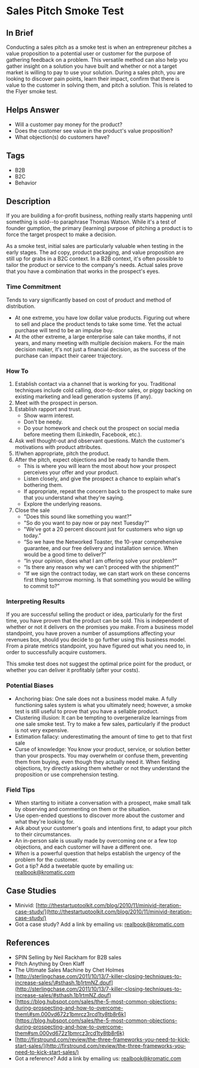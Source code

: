 # Sales Pitch Smoke Test

## In Brief

Conducting a sales pitch as a smoke test is when an entrepreneur pitches a value proposition to a potential user or customer for the purpose of gathering feedback on a problem. This versatile method can also help you gather insight on a solution you have built and whether or not a target market is willing to pay to use your solution. During a sales pitch, you are looking to discover pain points, learn their impact, confirm that there is value to the customer in solving them, and pitch a solution. This is related to the Flyer smoke test.

## Helps Answer

* Will a customer pay money for the product?
* Does the customer see value in the product's value proposition?
* What objection\(s\) do customers have?

## Tags

* B2B
* B2C
* Behavior

## Description

If you are building a for-profit business, nothing really starts happening until something is sold--to paraphrase Thomas Watson. While it's a test of founder gumption, the primary \(learning\) purpose of pitching a product is to force the target prospect to make a decision.

As a smoke test, initial sales are particularly valuable when testing in the early stages. The ad copy, product packaging, and value proposition are still up for grabs in a B2C context. In a B2B context, it's often possible to tailor the product or service to the company's needs. Actual sales prove that you have a combination that works in the prospect's eyes.

### Time Commitment

Tends to vary significantly based on cost of product and method of distribution.

* At one extreme, you have low dollar value products. Figuring out where to sell and place the product tends to take some time. Yet the actual purchase will tend to be an impulse buy. 
* At the other extreme, a large enterprise sale can take months, if not years, and many meeting with multiple decision makers. For the main decision maker, it's not just a financial decision, as the success of the purchase can impact their career trajectory. 

### How To

1. Establish contact via a channel that is working for you. Traditional techniques include cold calling, door-to-door sales, or piggy backing on existing marketing and lead generation systems \(if any\).
2. Meet with the prospect in person.
3. Establish rapport and trust.
   * Show warm interest.
   * Don't be needy.
   * Do your homework and check out the prospect on social media before meeting them \(LinkedIn, Facebook, etc.\).
4. Ask well thought-out and observant questions. Match the customer's motivations with product attributes. 
5. If/when appropriate, pitch the product.
6. After the pitch, expect objections and be ready to handle them.
   * This is where you will learn the most about how your prospect perceives your offer and your product.
   * Listen closely, and give the prospect a chance to explain what's bothering them.
   * If appropriate, repeat the concern back to the prospect to make sure that you understand what they're saying.
   * Explore the underlying reasons.
7. Close the sale
   * "Does this sound like something you want?"
   * "So do you want to pay now or pay next Tuesday?"
   * "We’ve got a 20 percent discount just for customers who sign up today.”
   * “So we have the Networked Toaster, the 10-year comprehensive guarantee, and our free delivery and installation service. When would be a good time to deliver?”
   * “In your opinion, does what I am offering solve your problem?”
   * “Is there any reason why we can't proceed with the shipment?"
   * “If we sign the contract today, we can start work on these concerns first thing tomorrow morning. Is that something you would be willing to commit to?” 

### Interpreting Results

If you are successful selling the product or idea, particularly for the first time, you have proven that the product can be sold. This is independent of whether or not it delivers on the promises you make. From a business model standpoint, you have proven a number of assumptions affecting your revenues box, should you decide to go further using this business model. From a pirate metrics standpoint, you have figured out what you need to, in order to successfully acquire customers.

This smoke test does not suggest the optimal price point for the product, or whether you can deliver it profitably \(after your costs\).

### Potential Biases

* Anchoring bias: One sale does not a business model make. A fully functioning sales system is what you ultimately need; however, a smoke test is still useful to prove that you have a sellable product.
* Clustering illusion: It can be tempting to overgeneralize learnings from one sale smoke test. Try to make a few sales, particularly if the product is not very expensive.
* Estimation fallacy: underestimating the amount of time to get to that first sale
* Curse of knowledge: You know your product, service, or solution better than your prospects. You may overwhelm or confuse them, preventing them from buying, even though they actually need it. When fielding objections, try directly asking them whether or not they understand the proposition or use comprehension testing.

### Field Tips

* When starting to initiate a conversation with a prospect, make small talk by observing and commenting on them or the situation.
* Use open-ended questions to discover more about the customer and what they're looking for.
* Ask about your customer's goals and intentions first, to adapt your pitch to their circumstances.
* An in-person sale is usually made by overcoming one or a few top objections, and each customer will have a different one.
* _When_ is a powerful question that helps establish the urgency of the problem for the customer.
* Got a tip? Add a tweetable quote by emailing us: [realbook@kromatic.com](mailto:realbook@kromatic.com)

## Case Studies

* Minivid: [http://thestartuptoolkit.com/blog/2010/11/minivid-iteration-case-study/](http://thestartuptoolkit.com/blog/2010/11/minivid-iteration-case-study/)
* Got a case study? Add a link by emailing us: [realbook@kromatic.com](mailto:realbook@kromatic.com) 

## References

* SPIN Selling by Neil Rackham for B2B sales
* Pitch Anything by Oren Klaff
* The Ultimate Sales Machine by Chet Holmes
* [http://sterlingchase.com/2011/10/13/7-killer-closing-techniques-to-increase-sales/\#sthash.1b1rtmNZ.dpuf](http://sterlingchase.com/2011/10/13/7-killer-closing-techniques-to-increase-sales/#sthash.1b1rtmNZ.dpuf)
* [https://blog.hubspot.com/sales/the-5-most-common-objections-during-prospecting-and-how-to-overcome-them\#sm.000vd672z1bmrcz3rcd1ty8tb8r6k](https://blog.hubspot.com/sales/the-5-most-common-objections-during-prospecting-and-how-to-overcome-them#sm.000vd672z1bmrcz3rcd1ty8tb8r6k)
* [http://firstround.com/review/the-three-frameworks-you-need-to-kick-start-sales/](http://firstround.com/review/the-three-frameworks-you-need-to-kick-start-sales/)
* Got a reference? Add a link by emailing us: [realbook@kromatic.com](realbook@kromatic.com)



